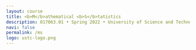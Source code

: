 ```yaml
---
layout: course
title: <b>M</b>athematical <b>S</b>tatistics
description: 017063.01 • Spring 2022 • University of Science and Technology of China
navi: false
permalink: /ms
logo: ustc-logo.png
---
```




